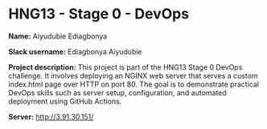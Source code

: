 # HNG13 - Stage 0 - DevOps

**Name:** Aiyudubie Ediagbonya  

**Slack username:** Ediagbonya Aiyudubie 

**Project description:** This project is part of the HNG13 Stage 0 DevOps challenge. It involves deploying an NGINX web server that serves a custom index.html page over HTTP on port 80. The goal is to demonstrate practical DevOps skills such as server setup, configuration, and automated deployment using GitHub Actions.

**Server:** http://3.91.30.151/   
